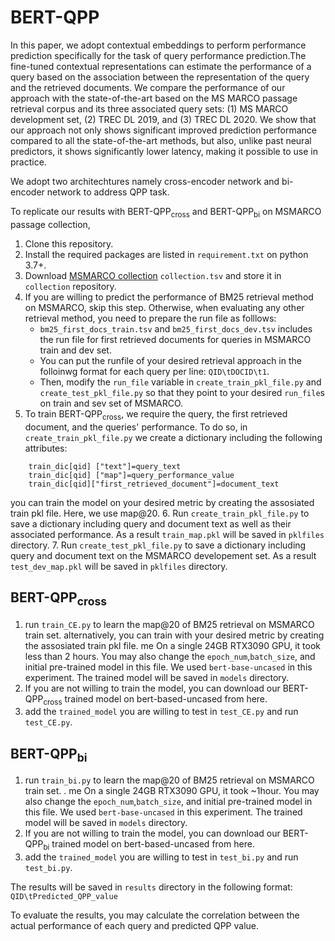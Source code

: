 # BERT-QPP

In this paper, we adopt contextual embeddings to perform performance prediction specifically for the task of query performance prediction.The fine-tuned contextual representations can estimate the performance of a query based on the association between the representation of the query and the retrieved documents. We compare the performance of our approach with the state-of-the-art based on the MS MARCO passage retrieval corpus and its three associated query sets: (1) MS MARCO development set, (2) TREC DL 2019, and (3) TREC DL 2020. We show that our approach not only shows significant improved prediction performance compared to all the state-of-the-art methods, but also, unlike past neural predictors, it shows significantly lower latency, making it possible to use in practice.

We adopt two architechtures namely cross-encoder network and bi-encoder network to address QPP task. 

To replicate our results  with BERT-QPP<sub>cross</sub> and BERT-QPP<sub>bi</sub> on MSMARCO passage collection,

 1. Clone this repository.
 2. Install the required packages are listed in ```requirement.txt``` on python 3.7+. 
 3. Download [MSMARCO collection](https://msmarco.blob.core.windows.net/msmarcoranking/collectionandqueries.tar.gz) ```collection.tsv``` and store it in ```collection``` repository.
 4. If you are willing to predict the performance of BM25 retrieval method on MSMARCO, skip this step. Otherwise, when evaluating any other retrieval method, you need to prepare the run file as folllows:
    * ```bm25_first_docs_train.tsv``` and ```bm25_first_docs_dev.tsv``` includes the run file for first retrieved documents for queries in MSMARCO train and dev set. 
    * You can put the runfile of your desired retrieval approach in the folloinwg format for each query per line:  ```QID\tDOCID\t1```. 
    * Then, modify the ```run_file``` variable in ```create_train_pkl_file.py``` and ```create_test_pkl_file.py``` so that they point to your desired ```run_file```s on train and sev set of MSMARCO.
 5. To train BERT-QPP<sub>cross</sub>, we require the query, the first retrieved document, and the queries' performance. To do so,  in ```create_train_pkl_file.py``` we create a dictionary including the following attributes:
```
    train_dic[qid] ["text"]=query_text
    train_dic[qid] ["map"]=query_performance_value
    train_dic[qid]["first_retrieved_document"]=document_text
 ```
 you can train the model on your desired metric by creating the assosiated train pkl file. Here, we use map@20.
 6. Run ```create_train_pkl_file.py``` to save a dictionary including query and document text as well as their associated performance. As a result ```train_map.pkl``` will be saved in ```pklfiles``` directory.
 7. Run ```create_test_pkl_file.py``` to save a dictionary including query and document text on the MSMARCO developement set. As a result ```test_dev_map.pkl``` will be saved in ```pklfiles``` directory.


## BERT-QPP<sub>cross</sub>
 1. run ```train_CE.py``` to learn the map@20 of BM25 retrieval on MSMARCO train set. alternatively, you can train with your desired metric by creating the assosiated train pkl file. me On a single 24GB RTX3090 GPU, it took less than 2 hours. You may also change the ```epoch_num```,```batch_size```, and initial  pre-trained model in this file. We used ```bert-base-uncased``` in this experiment. The trained model will be saved in ```models``` directory.
 2. If you are not willing to train the model, you can download our BERT-QPP<sub>cross</sub> trained model on bert-based-uncased from here.
 3. add the ```trained_model``` you are willing to test in ```test_CE.py``` and  run ```test_CE.py```.

## BERT-QPP<sub>bi</sub>
 1. run ```train_bi.py``` to learn the map@20 of BM25 retrieval on MSMARCO train set. . me On a single 24GB RTX3090 GPU, it took ~1hour. You may also change the ```epoch_num```,```batch_size```, and initial  pre-trained model in this file. We used ```bert-base-uncased``` in this experiment. The trained model will be saved in ```models``` directory.
 2. If you are not willing to train the model, you can download our BERT-QPP<sub>bi</sub> trained model on bert-based-uncased from here.
 3. add the ```trained_model``` you are willing to test in ```test_bi.py``` and  run ```test_bi.py```.

The results will be saved in ```results``` directory in the following format:
    ```QID\tPredicted_QPP_value```
    
To evaluate the results, you  may calculate the correlation between the actual performance of each query and predicted QPP value.

